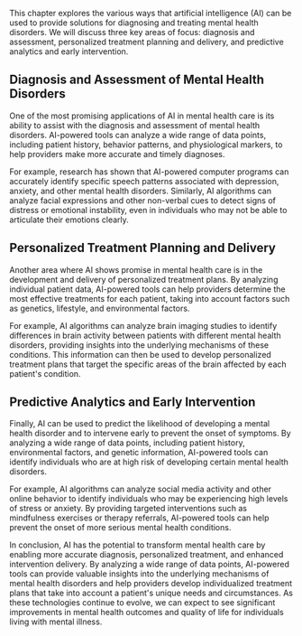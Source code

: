 
This chapter explores the various ways that artificial intelligence (AI) can be used to provide solutions for diagnosing and treating mental health disorders. We will discuss three key areas of focus: diagnosis and assessment, personalized treatment planning and delivery, and predictive analytics and early intervention.

Diagnosis and Assessment of Mental Health Disorders
---------------------------------------------------

One of the most promising applications of AI in mental health care is its ability to assist with the diagnosis and assessment of mental health disorders. AI-powered tools can analyze a wide range of data points, including patient history, behavior patterns, and physiological markers, to help providers make more accurate and timely diagnoses.

For example, research has shown that AI-powered computer programs can accurately identify specific speech patterns associated with depression, anxiety, and other mental health disorders. Similarly, AI algorithms can analyze facial expressions and other non-verbal cues to detect signs of distress or emotional instability, even in individuals who may not be able to articulate their emotions clearly.

Personalized Treatment Planning and Delivery
--------------------------------------------

Another area where AI shows promise in mental health care is in the development and delivery of personalized treatment plans. By analyzing individual patient data, AI-powered tools can help providers determine the most effective treatments for each patient, taking into account factors such as genetics, lifestyle, and environmental factors.

For example, AI algorithms can analyze brain imaging studies to identify differences in brain activity between patients with different mental health disorders, providing insights into the underlying mechanisms of these conditions. This information can then be used to develop personalized treatment plans that target the specific areas of the brain affected by each patient's condition.

Predictive Analytics and Early Intervention
-------------------------------------------

Finally, AI can be used to predict the likelihood of developing a mental health disorder and to intervene early to prevent the onset of symptoms. By analyzing a wide range of data points, including patient history, environmental factors, and genetic information, AI-powered tools can identify individuals who are at high risk of developing certain mental health disorders.

For example, AI algorithms can analyze social media activity and other online behavior to identify individuals who may be experiencing high levels of stress or anxiety. By providing targeted interventions such as mindfulness exercises or therapy referrals, AI-powered tools can help prevent the onset of more serious mental health conditions.

In conclusion, AI has the potential to transform mental health care by enabling more accurate diagnosis, personalized treatment, and enhanced intervention delivery. By analyzing a wide range of data points, AI-powered tools can provide valuable insights into the underlying mechanisms of mental health disorders and help providers develop individualized treatment plans that take into account a patient's unique needs and circumstances. As these technologies continue to evolve, we can expect to see significant improvements in mental health outcomes and quality of life for individuals living with mental illness.
